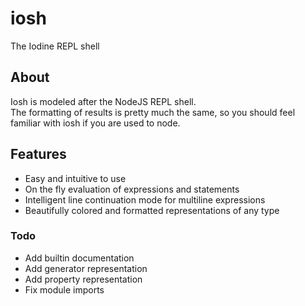 # iosh
The Iodine REPL shell

## About
Iosh is modeled after the NodeJS REPL shell.  
The formatting of results is pretty much the same, so you should feel familiar with iosh if you are used to node.

## Features
- Easy and intuitive to use
- On the fly evaluation of expressions and statements
- Intelligent line continuation mode for multiline expressions
- Beautifully colored and formatted representations of any type

### Todo
- Add builtin documentation
- Add generator representation
- Add property representation
- Fix module imports
